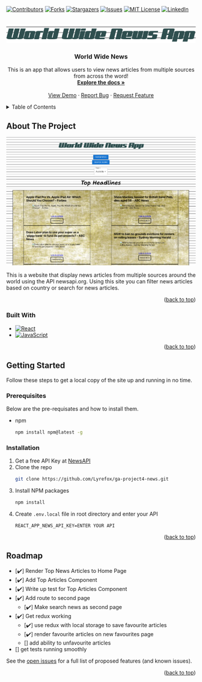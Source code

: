 <!-- Improved compatibility of back to top link: See: https://github.com/othneildrew/Best-README-Template/pull/73 -->
<a name="readme-top"></a>
<!--
*** Thanks for checking out the Best-README-Template. If you have a suggestion
*** that would make this better, please fork the repo and create a pull request
*** or simply open an issue with the tag "enhancement".
*** Don't forget to give the project a star!
*** Thanks again! Now go create something AMAZING! :D
-->



<!-- PROJECT SHIELDS -->
<!--
*** I'm using markdown "reference style" links for readability.
*** Reference links are enclosed in brackets [ ] instead of parentheses ( ).
*** See the bottom of this document for the declaration of the reference variables
*** for contributors-url, forks-url, etc. This is an optional, concise syntax you may use.
*** https://www.markdownguide.org/basic-syntax/#reference-style-links
-->
[![Contributors][contributors-shield]][contributors-url]
[![Forks][forks-shield]][forks-url]
[![Stargazers][stars-shield]][stars-url]
[![Issues][issues-shield]][issues-url]
[![MIT License][license-shield]][license-url]
[![LinkedIn][linkedin-shield]][linkedin-url]



<!-- PROJECT LOGO -->
<br />
<div align="center">
  <a href="https://github.com/Lyrefox/ga-project4-news">
    <img src="public/logo.png" alt="Logo">
  </a>

<h3 align="center">World Wide News</h3>

  <p align="center">
    This is an app that allows users to view news articles from multiple sources from across the word!
    <br />
    <a href="https://github.com/Lyrefox/ga-project4-news"><strong>Explore the docs »</strong></a>
    <br />
    <br />
    <a href="https://github.com/Lyrefox/ga-project4-news">View Demo</a>
    ·
    <a href="https://github.com/Lyrefox/ga-project4-news/issues">Report Bug</a>
    ·
    <a href="https://github.com/Lyrefox/ga-project4-news/issues">Request Feature</a>
  </p>
</div>



<!-- TABLE OF CONTENTS -->
<details>
  <summary>Table of Contents</summary>
  <ol>
    <li>
      <a href="#about-the-project">About The Project</a>
      <ul>
        <li><a href="#built-with">Built With</a></li>
      </ul>
    </li>
    <li>
      <a href="#getting-started">Getting Started</a>
      <ul>
        <li><a href="#prerequisites">Prerequisites</a></li>
        <li><a href="#installation">Installation</a></li>
      </ul>
    </li>
    <li><a href="#roadmap">Roadmap</a></li>
  </ol>
</details>



<!-- ABOUT THE PROJECT -->
## About The Project

[![Product Name Screen Shot][product-screenshot]](https://example.com)

This is a website that display news articles from multiple sources around the world using the API newsapi.org.
Using this site you can filter news articles based on country or search for news articles.

<p align="right">(<a href="#readme-top">back to top</a>)</p>



### Built With

<!-- * [![Next][Next.js]][Next-url] -->
* [![React][React.js]][React-url]
* [![JavaScript][JavaScript]][JavaScript-url]
<!-- * [![Angular][Angular.io]][Angular-url] -->
<!-- * [![Svelte][Svelte.dev]][Svelte-url] -->
<!-- * [![Laravel][Laravel.com]][Laravel-url] -->
<!-- * [![Bootstrap][Bootstrap.com]][Bootstrap-url] -->
<!-- * [![JQuery][JQuery.com]][JQuery-url] -->

<p align="right">(<a href="#readme-top">back to top</a>)</p>



<!-- GETTING STARTED -->
## Getting Started

Follow these steps to get a local copy of the site up and running in no time.

### Prerequisites

Below are the pre-requisates and how to install them.
* npm
  ```sh
  npm install npm@latest -g
  ```

### Installation

1. Get a free API Key at [NewsAPI](https://newsapi.org/)
2. Clone the repo
   ```sh
   git clone https://github.com/Lyrefox/ga-project4-news.git
   ```
3. Install NPM packages
   ```sh
   npm install
   ```
4. Create `.env.local` file in root directory and enter your API
   ```env
   REACT_APP_NEWS_API_KEY=ENTER YOUR API
   ```

<p align="right">(<a href="#readme-top">back to top</a>)</p>



<!-- USAGE EXAMPLES
## Usage

Use this space to show useful examples of how a project can be used. Additional screenshots, code examples and demos work well in this space. You may also link to more resources.

_For more examples, please refer to the [Documentation](https://example.com)_

<p align="right">(<a href="#readme-top">back to top</a>)</p>

 -->

<!-- ROADMAP -->
## Roadmap

- [✔️] Render Top News Articles to Home Page
- [✔️] Add Top Articles Component
- [✔️] Write up test for Top Articles Component
- [✔️] Add route to second page
    - [✔️] Make search news as second page
- [✔️] Get redux working
    - [✔️] use redux with local storage to save favourite articles
    - [✔️] render favourite articles on new favourites page
    - [] add ability to unfavourite articles
- [] get tests running smoothly

See the [open issues](https://github.com/Lyrefox/ga-project4-news/issues) for a full list of proposed features (and known issues).

<p align="right">(<a href="#readme-top">back to top</a>)</p>






<!-- MARKDOWN LINKS & IMAGES -->
<!-- https://www.markdownguide.org/basic-syntax/#reference-style-links -->
[contributors-shield]: https://img.shields.io/github/contributors/Lyrefox/ga-project4-news.svg?style=for-the-badge
[contributors-url]: https://github.com/Lyrefox/ga-project4-news/graphs/contributors
[forks-shield]: https://img.shields.io/github/forks/Lyrefox/ga-project4-news.svg?style=for-the-badge
[forks-url]: https://github.com/Lyrefox/ga-project4-news/network/members
[stars-shield]: https://img.shields.io/github/stars/Lyrefox/ga-project4-news.svg?style=for-the-badge
[stars-url]: https://github.com/Lyrefox/ga-project4-news/stargazers
[issues-shield]: https://img.shields.io/github/issues/Lyrefox/ga-project4-news.svg?style=for-the-badge
[issues-url]: https://github.com/Lyrefox/ga-project4-news/issues
[license-shield]: https://img.shields.io/github/license/Lyrefox/ga-project4-news.svg?style=for-the-badge
[license-url]: https://github.com/Lyrefox/ga-project4-news/blob/master/LICENSE.txt
[linkedin-shield]: https://img.shields.io/badge/-LinkedIn-black.svg?style=for-the-badge&logo=linkedin&colorB=555
[linkedin-url]: https://www.linkedin.com/in/matthewlea175/
[product-screenshot]: public/site-image.png
[Next.js]: https://img.shields.io/badge/next.js-000000?style=for-the-badge&logo=nextdotjs&logoColor=white
[Next-url]: https://nextjs.org/
[React.js]: https://img.shields.io/badge/React-20232A?style=for-the-badge&logo=react&logoColor=61DAFB
[React-url]: https://reactjs.org/
[Vue.js]: https://img.shields.io/badge/Vue.js-35495E?style=for-the-badge&logo=vuedotjs&logoColor=4FC08D
[Vue-url]: https://vuejs.org/
[Angular.io]: https://img.shields.io/badge/Angular-DD0031?style=for-the-badge&logo=angular&logoColor=white
[Angular-url]: https://angular.io/
[Svelte.dev]: https://img.shields.io/badge/Svelte-4A4A55?style=for-the-badge&logo=svelte&logoColor=FF3E00
[Svelte-url]: https://svelte.dev/
[Laravel.com]: https://img.shields.io/badge/Laravel-FF2D20?style=for-the-badge&logo=laravel&logoColor=white
[Laravel-url]: https://laravel.com
[Bootstrap.com]: https://img.shields.io/badge/Bootstrap-563D7C?style=for-the-badge&logo=bootstrap&logoColor=white
[Bootstrap-url]: https://getbootstrap.com
[JQuery.com]: https://img.shields.io/badge/jQuery-0769AD?style=for-the-badge&logo=jquery&logoColor=white
[JQuery-url]: https://jquery.com
[JavaScript]: https://img.shields.io/badge/Javascript-JS-green
[JavaScript-url]: https://www.javascript.com/